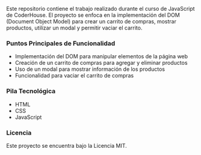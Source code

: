 
Este repositorio contiene el trabajo realizado durante el curso de JavaScript de CoderHouse. El proyecto se enfoca en la implementación del DOM (Document Object Model) para crear un carrito de compras, mostrar productos, utilizar un modal y permitir vaciar el carrito.

### Puntos Principales de Funcionalidad
- Implementación del DOM para manipular elementos de la página web
- Creación de un carrito de compras para agregar y eliminar productos
- Uso de un modal para mostrar información de los productos
- Funcionalidad para vaciar el carrito de compras

### Pila Tecnológica
- HTML
- CSS
- JavaScript

### Licencia
Este proyecto se encuentra bajo la Licencia MIT.

